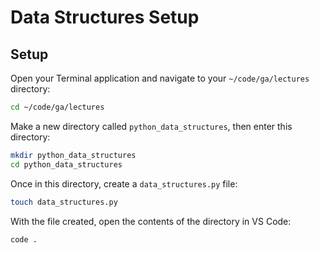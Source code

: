 <h1>
  <span class="headline">Data Structures</span>
  <span class="subhead">Setup</span>
</h1>

## Setup

Open your Terminal application and navigate to your `~/code/ga/lectures` directory:

```bash
cd ~/code/ga/lectures
```

Make a new directory called `python_data_structures`, then enter this directory:

```bash
mkdir python_data_structures
cd python_data_structures
```

Once in this directory, create a `data_structures.py` file:

```bash
touch data_structures.py
```

With the file created, open the contents of the directory in VS Code:

```bash
code .
```
